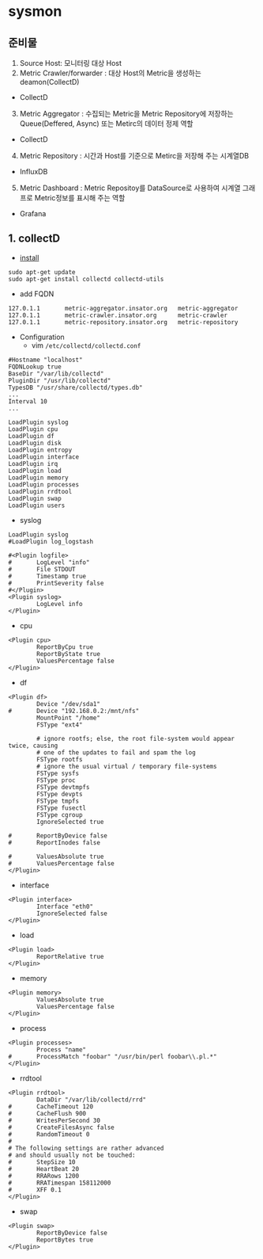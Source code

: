 # sysmon
## 준비물
1. Source Host: 모니터링 대상 Host
2. Metric Crawler/forwarder : 대상 Host의 Metric을 생성하는 deamon(CollectD)
  - CollectD
3. Metric Aggregator : 수집되는 Metric을 Metric Repository에 저장하는 Queue(Deffered, Async) 또는 Metirc의 데이터 정제 역할
  - CollectD
4. Metric Repository : 시간과 Host를 기준으로 Metirc을 저장해 주는 시계열DB
  - InfluxDB
5. Metric Dashboard : Metric Repositoy를 DataSource로 사용하여 시계열 그래프로 Metric정보를 표시해 주는 역할
  - Grafana

## 1. collectD
* [install](https://www.digitalocean.com/community/tutorials/how-to-configure-collectd-to-gather-system-metrics-for-graphite-on-ubuntu-14-04)
```
sudo apt-get update
sudo apt-get install collectd collectd-utils
```
* add FQDN
```
127.0.1.1       metric-aggregator.insator.org   metric-aggregator
127.0.1.1       metric-crawler.insator.org      metric-crawler
127.0.1.1       metric-repository.insator.org   metric-repository
```
* Configuration
  - vim `/etc/collectd/collectd.conf`
```
#Hostname "localhost"
FQDNLookup true
BaseDir "/var/lib/collectd"
PluginDir "/usr/lib/collectd"
TypesDB "/usr/share/collectd/types.db"
...
Interval 10
...
```
```
LoadPlugin syslog
LoadPlugin cpu
LoadPlugin df
LoadPlugin disk
LoadPlugin entropy
LoadPlugin interface
LoadPlugin irq
LoadPlugin load
LoadPlugin memory
LoadPlugin processes
LoadPlugin rrdtool
LoadPlugin swap
LoadPlugin users
```
* syslog
```
LoadPlugin syslog
#LoadPlugin log_logstash

#<Plugin logfile>
#       LogLevel "info"
#       File STDOUT
#       Timestamp true
#       PrintSeverity false
#</Plugin>
<Plugin syslog>
        LogLevel info
</Plugin>
```
* cpu
```
<Plugin cpu>
        ReportByCpu true
        ReportByState true
        ValuesPercentage false
</Plugin>
```
* df
```
<Plugin df>
        Device "/dev/sda1"
#       Device "192.168.0.2:/mnt/nfs"
        MountPoint "/home"
        FSType "ext4"

        # ignore rootfs; else, the root file-system would appear twice, causing
        # one of the updates to fail and spam the log
        FSType rootfs
        # ignore the usual virtual / temporary file-systems
        FSType sysfs
        FSType proc
        FSType devtmpfs
        FSType devpts
        FSType tmpfs
        FSType fusectl
        FSType cgroup
        IgnoreSelected true

#       ReportByDevice false
#       ReportInodes false

#       ValuesAbsolute true
#       ValuesPercentage false
</Plugin>
```
* interface
```
<Plugin interface>
        Interface "eth0"
        IgnoreSelected false
</Plugin>
```
* load
```
<Plugin load>
        ReportRelative true
</Plugin>
```
* memory
```
<Plugin memory>
        ValuesAbsolute true
        ValuesPercentage false
</Plugin>
```
* process
```
<Plugin processes>
        Process "name"
#       ProcessMatch "foobar" "/usr/bin/perl foobar\\.pl.*"
</Plugin>
```
* rrdtool
```
<Plugin rrdtool>
        DataDir "/var/lib/collectd/rrd"
#       CacheTimeout 120
#       CacheFlush 900
#       WritesPerSecond 30
#       CreateFilesAsync false
#       RandomTimeout 0
#
# The following settings are rather advanced
# and should usually not be touched:
#       StepSize 10
#       HeartBeat 20
#       RRARows 1200
#       RRATimespan 158112000
#       XFF 0.1
</Plugin>
```
* swap
```
<Plugin swap>
        ReportByDevice false
        ReportBytes true
</Plugin>
```
